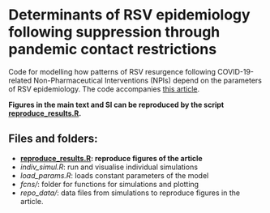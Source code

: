 # Determinants of RSV epidemiology following  suppression through pandemic contact restrictions

Code for modelling how patterns of RSV resurgence following COVID-19-related Non-Pharmaceutical Interventions (NPIs) depend on the parameters of RSV epidemiology. The code accompanies [this article](https://www.medrxiv.org/content/10.1101/2021.12.13.21267740v1).

**Figures in the main text and SI can be reproduced by the script [reproduce_results.R](https://github.com/mbkoltai/RSV-model/blob/master/reproduce_results_revisions.R).**

## Files and folders:

-  **[reproduce_results.R](https://github.com/mbkoltai/RSV-model/blob/master/reproduce_results_revisions.R): reproduce figures of the article**
- _indiv_simul.R_: run and visualise individual simulations
- _load_params.R_: loads constant parameters of the model
- _fcns/_: folder for functions for simulations and plotting
- _repo_data/_: data files from simulations to reproduce figures in the article.
